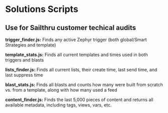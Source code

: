 <h1>Solutions Scripts</h1>
<h2>Use for Sailthru customer techical audits</h2>
<p><b>trigger_finder.js:</b> Finds any active Zephyr trigger (both global/Smart Strategies and template)</p>
<p><b>template_stats.js:</b> Finds all current templates and times used in both triggers and blasts</p>
<p><b>lists_finder.js:</b> Finds all current lists, their create time, last send time, and last suppress time</p>
<p><b>blast_stats.js:</b> Finds all blasts and counts how many were built from scratch vs. from a template, along with how many used a feed</p>
<p><b>content_finder.js:</b> Finds the last 5,000 pieces of content and returns all available metadata, including tags, views, vars, etc.</p>